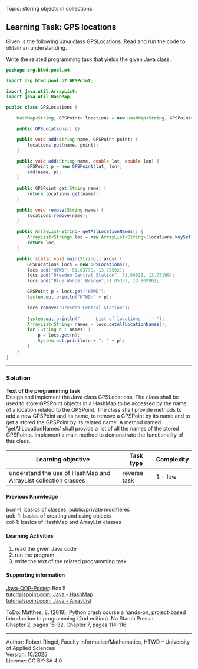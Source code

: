 Topic: storing objects in collections

## Learning Task: GPS locations

Given is the following Java class GPSLocations. Read and run the code to obtain an understanding.  

Write the related programming task that yields the given Java class.

``` java
package org.htwd.pool.o4;

import org.htwd.pool.o2.GPSPoint;

import java.util.ArrayList;
import java.util.HashMap;

public class GPSLocations {

    HashMap<String, GPSPoint> locations = new HashMap<String, GPSPoint>();

    public GPSLocations() {}

    public void add(String name, GPSPoint point) {
        locations.put(name, point);
    }

    public void add(String name, double lat, double lon) {
        GPSPoint p = new GPSPoint(lat, lon);
        add(name, p);
    }

    public GPSPoint get(String name) {
        return locations.get(name);
    }

    public void remove(String name) {
        locations.remove(name);
    }

    public ArrayList<String> getAllLocationNames() {
        ArrayList<String> loc = new ArrayList<String>(locations.keySet());
        return loc;
    }

    public static void main(String[] args) {
        GPSLocations locs = new GPSLocations();
        locs.add("HTWD", 51.03779, 13.73502);
        locs.add("Dresden Central Station", 51.04021, 13.73199);
        locs.add("Blue Wonder Bridge",51.05332, 13.80990);

        GPSPoint p = locs.get("HTWD");
        System.out.println("HTWD:" + p);

        locs.remove("Dresden Central Station");
        
        System.out.println("----- List of locations -----");
        ArrayList<String> names = locs.getAllLocationNames();
        for (String n : names) {
            p = locs.get(n);
            System.out.println(n + ": " + p);
        }
    }
}
```

---------------------------------------

### Solution

**Text of the programming task**   
Design and implement the Java class GPSLocations. The class shall be used to store GPSPoint objects in a HashMap to be accessed by the name of a location related to the GPSPoint. The class shall provide methods to add a new GPSPoint and its name, to remove a GPSPoint by its name and to get a stored the GPSPoint by its related name. A method named 'getAllLocationNames' shall provide a list of all the names of the stored GPSPoints. Implement a main method to demonstrate the functionality of this class.


| **Learning objective**                           | **Task type**   | **Complexity** |
| ------------------------------------------------ | --------------- | -------------- |
| understand the use of HashMap and ArrayList collection classes | reverse task | 1 - low |  

#### Previous Knowledge

bcm-1: basics of classes, public/private modifieres  
uob-1: basics of creating and using objects  
col-1: basics of HashMap and ArrayList classes

#### Learning Activities

1) read the given Java code
2) run the program
3) write the text of the related programming task

#### Supporting information

[Java-OOP-Poster](../JavaPosterOOP_engl.pdf): Box 5  
[tutorialspoint.com: Java - HashMap](https://www.tutorialspoint.com/java/util/java_util_hashmap.htm)  
[tutorialspoint.com: Java - ArrayList](https://www.tutorialspoint.com/java/util/java_util_arraylist.htm)  

ToDo: Matthes, E. (2019). Python crash course a hands-on, project-based introduction to programming (2nd edition). No Starch Press.:  
Chapter 2, pages 15-32, Chapter 7, pages 114-116  

---------------------------------------
Author: Robert Ringel, Faculty Informatics/Mathematics, HTWD – University of Applied Sciences  
Version: 10/2025            
License: CC BY-SA 4.0

